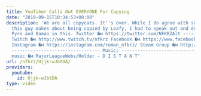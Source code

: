 ```yaml
---
title: YouTuber Calls Out EVERYONE For Copying
date: "2019-09-15T10:34:53+08:00"
description: 'We are all copycats. It''s over. While I do agree with some of the points
  this guy makes about being copied by Leafy, I had to speak out and defend myself,
  Pyro and Baman in this. Twitter �м https://twitter.com/NFKRZAlt ---------------------------------
  Twitch �м http://www.twitch.tv/nfkrz Facebook �м https://www.facebook.com/NFKRZ1
  Instagram �м https://instagram.com/roman_nfkrz/ Steam Group �м http://steamcommunity.com/groups/nfkrzgroup
  --------------------------------- Music: --------------------------------- Outro
  music �м MajorLeagueWobs/Holder - D I S T A N T'
url: /nfkrz/Ujjk-wJbtDA/
providers:
  youtube:
    id: Ujjk-wJbtDA
type: video
---
```

